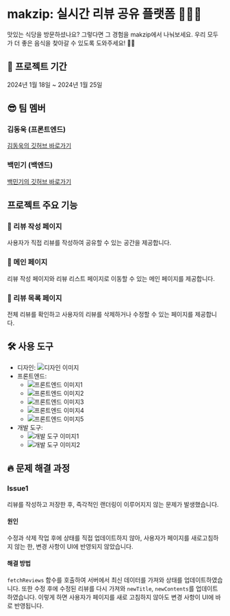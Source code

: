 # makzip: 실시간 리뷰 공유 플랫폼 🍔🍟🌭
맛있는 식당을 방문하셨나요? 그렇다면 그 경험을 makzip에서 나눠보세요. 우리 모두가 더 좋은 음식을 찾아갈 수 있도록 도와주세요! 👨‍💻

## 📅 프로젝트 기간
2024년 1월 18일 ~ 2024년 1월 25일

## 😎 팀 멤버
### 김동욱 (프론트엔드)
[김동욱의 깃허브 바로가기](https://github.com/dong5397)
### 백민기 (백엔드)
[백민기의 깃허브 바로가기](https://github.com/MkBaek0229)

## 프로젝트 주요 기능
### 🐰 리뷰 작성 페이지
사용자가 직접 리뷰를 작성하여 공유할 수 있는 공간을 제공합니다.
### 🦊 메인 페이지
리뷰 작성 페이지와 리뷰 리스트 페이지로 이동할 수 있는 메인 페이지를 제공합니다.
### 🐸 리뷰 목록 페이지
전체 리뷰를 확인하고 사용자의 리뷰를 삭제하거나 수정할 수 있는 페이지를 제공합니다.



## 🛠 사용 도구
* 디자인: ![디자인 이미지](https://github.com/TeambMakzip/makzip_front/assets/141000247/ec8db87c-1a9b-49e7-83ee-64a0ce3fc100)
* 프론트엔드: 
    * ![프론트엔드 이미지1](https://github.com/TeambMakzip/makzip_front/assets/141000247/e4afd7d5-52f6-4eec-ba3a-881d09eb07e6)
    * ![프론트엔드 이미지2](https://github.com/TeambMakzip/makzip_front/assets/141000247/a6975719-09ed-4d46-8958-e4ef5ebdf981)
    * ![프론트엔드 이미지3](https://github.com/TeambMakzip/makzip_front/assets/141000247/42938158-2d62-4f88-9ab9-cb83d2cd5eb8)
    * ![프론트엔드 이미지4](https://github.com/TeambMakzip/makzip_front/assets/141000247/da712315-5ea6-4efb-9eb0-6b77d99ba6f1)
    * ![프론트엔드 이미지5](https://github.com/TeambMakzip/makzip_front/assets/141000247/23f04ca3-04cf-49fc-aff9-a7ea7b09a2a5)
* 개발 도구: 
    * ![개발 도구 이미지1](https://github.com/TeambMakzip/makzip_front/assets/141000247/54d7e879-bbe0-416a-904b-4b02942e2244)
    * ![개발 도구 이미지2](https://github.com/TeambMakzip/makzip_front/assets/141000247/28640b01-207c-42e4-985c-8ee9329d1660)

## 🔥 문제 해결 과정
### Issue1
리뷰를 작성하고 저장한 후, 즉각적인 랜더링이 이루어지지 않는 문제가 발생했습니다.

#### 원인
수정과 삭제 작업 후에 상태를 직접 업데이트하지 않아, 사용자가 페이지를 새로고침하지 않는 한, 변경 사항이 UI에 반영되지 않았습니다.

#### 해결 방법
`fetchReviews` 함수를 호출하여 서버에서 최신 데이터를 가져와 상태를 업데이트하였습니다. 또한 수정 후에 수정된 리뷰를 다시 가져와 `newTitle`, `newContents`를 업데이트하였습니다. 이렇게 하면 사용자가 페이지를 새로 고침하지 않아도 변경 사항이 UI에 바로 반영됩니다.
